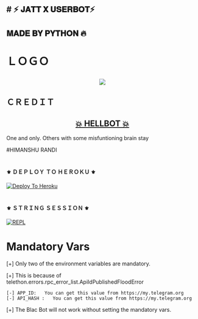 ##     #         ⚡ 𝐉𝐀𝐓𝐓 𝐗 𝐔𝐒𝐄𝐑𝐁𝐎𝐓⚡ 







 ## 𝐌𝐀𝐃𝐄 𝐁𝐘 𝐏𝐘𝐓𝐇𝐎𝐍 🔥  




                         

# ＬＯＧＯ  <p align="center"><a href="https://"><img src="https://telegra.ph/file/fcb944ba85cd6d97e1e86.jpg"></a></p> 
</p>



##  ＣＲＥＤＩＴ   <h2 align="center"> <a href="https://github.com/HellBoy-OP/HellBot">💥 HELLBOT 💥</a></h2>
 One and only. Others with some misfuntioning brain stay

#HIMANSHU RANDI 


#       <h4>⚜️ ＤＥＰＬＯＹ ＴＯ ＨＥＲＯＫＵ ⚜️</h4>


[![Deploy To Heroku](https://www.herokucdn.com/deploy/button.svg)](https://heroku.com/deploy?template=https://github.com/JASSXPRO/BLAC-BOT)


# <h4>⚜️ ＳＴＲＩＮＧ ＳＥＳＳＩＯＮ ⚜️</h4>

                    
   [![REPL](https://repl.it/badge/github/spandey112/SensibleUserbot)](https://replit.com/@BLACJASS/Blac-20-Userbot#main.py)



# Mandatory Vars

[+] Only two of the environment variables are mandatory.

[+] This is because of telethon.errors.rpc_error_list.ApiIdPublishedFloodError

    [-] APP_ID:   You can get this value from https://my.telegram.org
    [-] API_HASH :   You can get this value from https://my.telegram.org
    
[+] The Blac Bot will not work without setting the mandatory vars.
